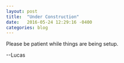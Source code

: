 ```yaml
---
layout: post
title:  "Under Construction"
date:   2016-05-24 12:29:16 -0400
categories: blog
---
```


Please be patient while things are being setup.

--Lucas

